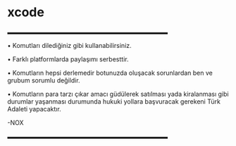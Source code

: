 # xcode
▬▬▬▬▬▬▬▬▬▬▬▬▬▬▬▬▬▬▬▬▬▬▬▬▬▬

• Komutları dilediğiniz gibi kullanabilirsiniz.

• Farklı platformlarda paylaşımı serbesttir.

• Komutların hepsi derlemedir botunuzda oluşacak sorunlardan 
ben ve grubum sorumlu değildir.

• Komutların para tarzı çıkar amacı güdülerek satılması 
yada kiralanması gibi durumlar yaşanması durumunda hukuki
yollara başvuracak gerekeni Türk Adaleti yapacaktır.


-NOX

▬▬▬▬▬▬▬▬▬▬▬▬▬▬▬▬▬▬▬▬▬▬▬▬▬▬
